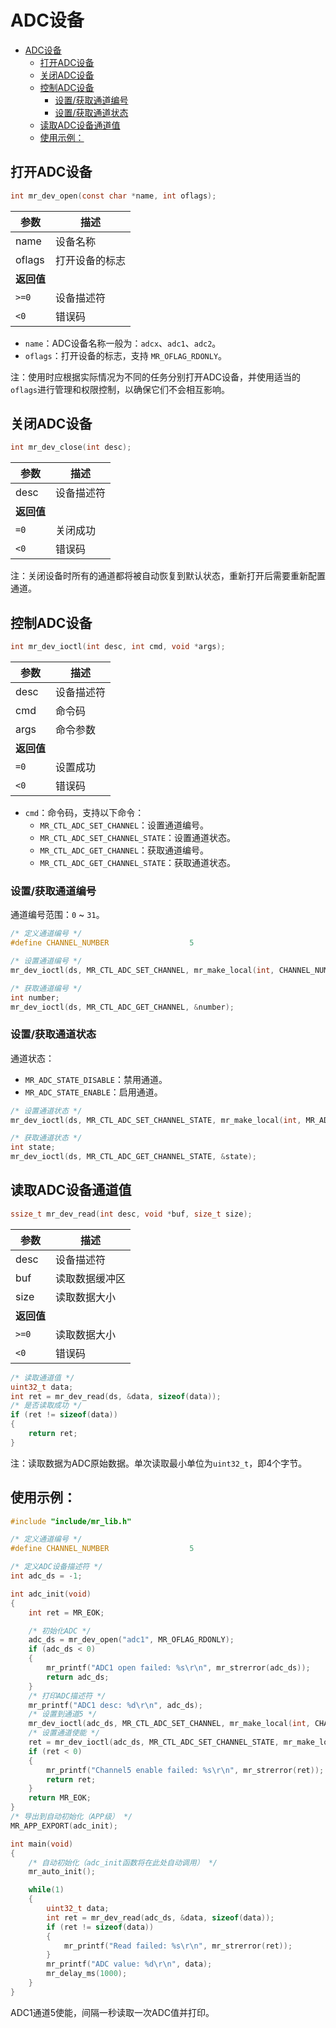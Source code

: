# ADC设备

<!-- TOC -->
* [ADC设备](#adc设备)
  * [打开ADC设备](#打开adc设备)
  * [关闭ADC设备](#关闭adc设备)
  * [控制ADC设备](#控制adc设备)
    * [设置/获取通道编号](#设置获取通道编号)
    * [设置/获取通道状态](#设置获取通道状态)
  * [读取ADC设备通道值](#读取adc设备通道值)
  * [使用示例：](#使用示例)
<!-- TOC -->

## 打开ADC设备

```c
int mr_dev_open(const char *name, int oflags);
```

| 参数      | 描述      |
|---------|---------|
| name    | 设备名称    |
| oflags  | 打开设备的标志 |
| **返回值** |         |
| `>=0`   | 设备描述符   |
| `<0`    | 错误码     |

- `name`：ADC设备名称一般为：`adcx`、`adc1`、`adc2`。
- `oflags`：打开设备的标志，支持 `MR_OFLAG_RDONLY`。

注：使用时应根据实际情况为不同的任务分别打开ADC设备，并使用适当的`oflags`进行管理和权限控制，以确保它们不会相互影响。

## 关闭ADC设备

```c
int mr_dev_close(int desc);
```

| 参数      | 描述    |
|---------|-------|
| desc    | 设备描述符 |
| **返回值** |       |
| `=0`    | 关闭成功  |
| `<0`    | 错误码   |

注：关闭设备时所有的通道都将被自动恢复到默认状态，重新打开后需要重新配置通道。

## 控制ADC设备

```c
int mr_dev_ioctl(int desc, int cmd, void *args);
```

| 参数      | 描述    |
|---------|-------|
| desc    | 设备描述符 |
| cmd     | 命令码   |
| args    | 命令参数  |
| **返回值** |       |
| `=0`    | 设置成功  |
| `<0`    | 错误码   |

- `cmd`：命令码，支持以下命令：
    - `MR_CTL_ADC_SET_CHANNEL`：设置通道编号。
    - `MR_CTL_ADC_SET_CHANNEL_STATE`：设置通道状态。
    - `MR_CTL_ADC_GET_CHANNEL`：获取通道编号。
    - `MR_CTL_ADC_GET_CHANNEL_STATE`：获取通道状态。

### 设置/获取通道编号

通道编号范围：`0` ~ `31`。

```c
/* 定义通道编号 */
#define CHANNEL_NUMBER                  5

/* 设置通道编号 */
mr_dev_ioctl(ds, MR_CTL_ADC_SET_CHANNEL, mr_make_local(int, CHANNEL_NUMBER));

/* 获取通道编号 */
int number;
mr_dev_ioctl(ds, MR_CTL_ADC_GET_CHANNEL, &number);
```

### 设置/获取通道状态

通道状态：

- `MR_ADC_STATE_DISABLE`：禁用通道。
- `MR_ADC_STATE_ENABLE`：启用通道。

```c
/* 设置通道状态 */
mr_dev_ioctl(ds, MR_CTL_ADC_SET_CHANNEL_STATE, mr_make_local(int, MR_ADC_STATE_ENABLE));

/* 获取通道状态 */
int state;
mr_dev_ioctl(ds, MR_CTL_ADC_GET_CHANNEL_STATE, &state);
```

## 读取ADC设备通道值

```c
ssize_t mr_dev_read(int desc, void *buf, size_t size);
```

| 参数      | 描述      |
|---------|---------|
| desc    | 设备描述符   |
| buf     | 读取数据缓冲区 |
| size    | 读取数据大小  |
| **返回值** |         |
| `>=0`   | 读取数据大小  |
| `<0`    | 错误码     |

```c
/* 读取通道值 */
uint32_t data;
int ret = mr_dev_read(ds, &data, sizeof(data));
/* 是否读取成功 */
if (ret != sizeof(data))
{
    return ret;
}
```

注：读取数据为ADC原始数据。单次读取最小单位为`uint32_t`，即4个字节。

## 使用示例：

```c
#include "include/mr_lib.h"

/* 定义通道编号 */
#define CHANNEL_NUMBER                  5

/* 定义ADC设备描述符 */
int adc_ds = -1;

int adc_init(void)
{
    int ret = MR_EOK;

    /* 初始化ADC */
    adc_ds = mr_dev_open("adc1", MR_OFLAG_RDONLY);
    if (adc_ds < 0)
    {
        mr_printf("ADC1 open failed: %s\r\n", mr_strerror(adc_ds));
        return adc_ds;
    }
    /* 打印ADC描述符 */
    mr_printf("ADC1 desc: %d\r\n", adc_ds);
    /* 设置到通道5 */
    mr_dev_ioctl(adc_ds, MR_CTL_ADC_SET_CHANNEL, mr_make_local(int, CHANNEL_NUMBER));
    /* 设置通道使能 */
    ret = mr_dev_ioctl(adc_ds, MR_CTL_ADC_SET_CHANNEL_STATE, mr_make_local(int, MR_ADC_STATE_ENABLE));
    if (ret < 0)
    {
        mr_printf("Channel5 enable failed: %s\r\n", mr_strerror(ret));
        return ret;
    }
    return MR_EOK;
}
/* 导出到自动初始化（APP级） */
MR_APP_EXPORT(adc_init);

int main(void)
{
    /* 自动初始化（adc_init函数将在此处自动调用） */
    mr_auto_init();

    while(1)
    {
        uint32_t data;
        int ret = mr_dev_read(adc_ds, &data, sizeof(data));
        if (ret != sizeof(data))
        {
            mr_printf("Read failed: %s\r\n", mr_strerror(ret));
        }
        mr_printf("ADC value: %d\r\n", data);
        mr_delay_ms(1000);
    }
}
```

ADC1通道5使能，间隔一秒读取一次ADC值并打印。
